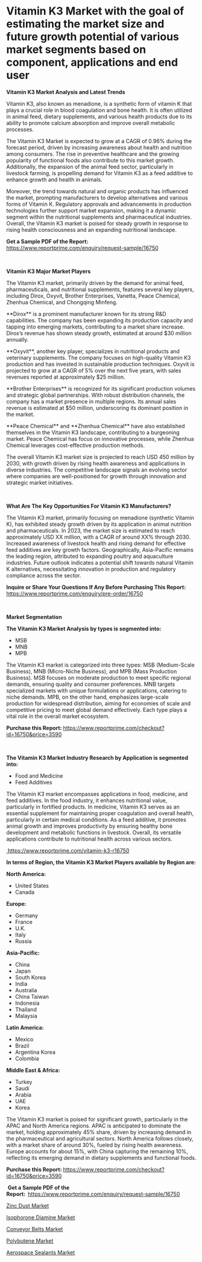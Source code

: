 <p><h1>Vitamin K3 Market with the goal of estimating the market size and future growth potential of various market segments based on component, applications and end user</h1></p><p><strong>Vitamin K3 Market Analysis and Latest Trends</strong></p>
<p><p>Vitamin K3, also known as menadione, is a synthetic form of vitamin K that plays a crucial role in blood coagulation and bone health. It is often utilized in animal feed, dietary supplements, and various health products due to its ability to promote calcium absorption and improve overall metabolic processes. </p><p>The Vitamin K3 Market is expected to grow at a CAGR of 0.96% during the forecast period, driven by increasing awareness about health and nutrition among consumers. The rise in preventive healthcare and the growing popularity of functional foods also contribute to this market growth. Additionally, the expansion of the animal feed sector, particularly in livestock farming, is propelling demand for Vitamin K3 as a feed additive to enhance growth and health in animals. </p><p>Moreover, the trend towards natural and organic products has influenced the market, prompting manufacturers to develop alternatives and various forms of Vitamin K. Regulatory approvals and advancements in production technologies further support market expansion, making it a dynamic segment within the nutritional supplements and pharmaceutical industries. Overall, the Vitamin K3 market is poised for steady growth in response to rising health consciousness and an expanding nutritional landscape.</p></p>
<p><strong>Get a Sample PDF of the Report:&nbsp;</strong> <a href="https://www.reportprime.com/enquiry/request-sample/16750?utm_campaign=1102&utm_medium=2&utm_source=Github&utm_content=ia&utm_term=18032025&utm_id=vitamin-k3">https://www.reportprime.com/enquiry/request-sample/16750</a></p>
<p>&nbsp;</p>
<p><strong>Vitamin K3 Major Market Players</strong></p>
<p><p>The Vitamin K3 market, primarily driven by the demand for animal feed, pharmaceuticals, and nutritional supplements, features several key players, including Dirox, Oxyvit, Brother Enterprises, Vanetta, Peace Chemical, Zhenhua Chemical, and Chongqing Minfeng.</p><p>**Dirox** is a prominent manufacturer known for its strong R&D capabilities. The company has been expanding its production capacity and tapping into emerging markets, contributing to a market share increase. Dirox’s revenue has shown steady growth, estimated at around $30 million annually.</p><p>**Oxyvit**, another key player, specializes in nutritional products and veterinary supplements. The company focuses on high-quality Vitamin K3 production and has invested in sustainable production techniques. Oxyvit is projected to grow at a CAGR of 5% over the next five years, with sales revenues reported at approximately $25 million.</p><p>**Brother Enterprises** is recognized for its significant production volumes and strategic global partnerships. With robust distribution channels, the company has a market presence in multiple regions. Its annual sales revenue is estimated at $50 million, underscoring its dominant position in the market.</p><p>**Peace Chemical** and **Zhenhua Chemical** have also established themselves in the Vitamin K3 landscape, contributing to a burgeoning market. Peace Chemical has focus on innovative processes, while Zhenhua Chemical leverages cost-effective production methods.</p><p>The overall Vitamin K3 market size is projected to reach USD 450 million by 2030, with growth driven by rising health awareness and applications in diverse industries. The competitive landscape signals an evolving sector where companies are well-positioned for growth through innovation and strategic market initiatives.</p></p>
<p>&nbsp;</p>
<p><strong>What Are The Key Opportunities For Vitamin K3 Manufacturers?</strong></p>
<p><p>The Vitamin K3 market, primarily focusing on menadione (synthetic Vitamin K), has exhibited steady growth driven by its application in animal nutrition and pharmaceuticals. In 2023, the market size is estimated to reach approximately USD XX million, with a CAGR of around XX% through 2030. Increased awareness of livestock health and rising demand for effective feed additives are key growth factors. Geographically, Asia-Pacific remains the leading region, attributed to expanding poultry and aquaculture industries. Future outlook indicates a potential shift towards natural Vitamin K alternatives, necessitating innovation in production and regulatory compliance across the sector.</p></p>
<p><strong>Inquire or Share Your Questions If Any Before Purchasing This Report:</strong> <a href="https://www.reportprime.com/enquiry/pre-order/16750?utm_campaign=1102&utm_medium=2&utm_source=Github&utm_content=ia&utm_term=18032025&utm_id=vitamin-k3">https://www.reportprime.com/enquiry/pre-order/16750</a></p>
<p>&nbsp;</p>
<p><strong>Market Segmentation</strong></p>
<p><strong>The Vitamin K3 Market Analysis by types is segmented into:</strong></p>
<p><ul><li>MSB</li><li>MNB</li><li>MPB</li></ul></p>
<p><p>The Vitamin K3 market is categorized into three types: MSB (Medium-Scale Business), MNB (Micro-Niche Business), and MPB (Mass Production Business). MSB focuses on moderate production to meet specific regional demands, ensuring quality and consumer preferences. MNB targets specialized markets with unique formulations or applications, catering to niche demands. MPB, on the other hand, emphasizes large-scale production for widespread distribution, aiming for economies of scale and competitive pricing to meet global demand effectively. Each type plays a vital role in the overall market ecosystem.</p></p>
<p><strong>Purchase this Report:&nbsp;</strong><a href="https://www.reportprime.com/checkout?id=16750&price=3590&utm_campaign=1102&utm_medium=2&utm_source=Github&utm_content=ia&utm_term=18032025&utm_id=vitamin-k3">https://www.reportprime.com/checkout?id=16750&price=3590</a></p>
<p>&nbsp;</p>
<p><strong>The Vitamin K3 Market Industry Research by Application is segmented into:</strong></p>
<p><ul><li>Food and Medicine</li><li>Feed Additives</li></ul></p>
<p><p>The Vitamin K3 market encompasses applications in food, medicine, and feed additives. In the food industry, it enhances nutritional value, particularly in fortified products. In medicine, Vitamin K3 serves as an essential supplement for maintaining proper coagulation and overall health, particularly in certain medical conditions. As a feed additive, it promotes animal growth and improves productivity by ensuring healthy bone development and metabolic functions in livestock. Overall, its versatile applications contribute to nutritional health across various sectors.</p></p>
<p><a href="https://www.reportprime.com/vitamin-k3-r16750?utm_campaign=1102&utm_medium=2&utm_source=Github&utm_content=ia&utm_term=18032025&utm_id=vitamin-k3">&nbsp;https://www.reportprime.com/vitamin-k3-r16750</a></p>
<p><strong>In terms of Region, the Vitamin K3 Market Players available by Region are:</strong></p>
<p>
    <p> <strong> North America: </strong>
        <ul>
            <li>United States</li>
            <li>Canada</li>
        </ul>
        </p> 
    <p> <strong> Europe: </strong>
        <ul>
            <li>Germany</li>
            <li>France</li>
            <li>U.K.</li>
            <li>Italy</li>
            <li>Russia</li>
        </ul>
        </p> 
    <p> <strong> Asia-Pacific: </strong>
        <ul>
            <li>China</li>
            <li>Japan</li>
            <li>South Korea</li>
            <li>India</li>
            <li>Australia</li>
            <li>China Taiwan</li>
            <li>Indonesia</li>
            <li>Thailand</li>
            <li>Malaysia</li>
        </ul>
        </p> 
    <p> <strong> Latin America: </strong>
        <ul>
            <li>Mexico</li>
            <li>Brazil</li>
            <li>Argentina Korea</li>
            <li>Colombia</li>
        </ul>
        </p> 
    <p> <strong> Middle East & Africa: </strong>
        <ul>
            <li>Turkey</li>
            <li>Saudi</li>
            <li>Arabia</li>
            <li>UAE</li>
            <li>Korea</li>
        </ul>
    </p>
    </p>
<p><p>The Vitamin K3 market is poised for significant growth, particularly in the APAC and North America regions. APAC is anticipated to dominate the market, holding approximately 45% share, driven by increasing demand in the pharmaceutical and agricultural sectors. North America follows closely, with a market share of around 30%, fueled by rising health awareness. Europe accounts for about 15%, with China capturing the remaining 10%, reflecting its emerging demand in dietary supplements and functional foods.</p></p>
<p><strong>Purchase this Report: </strong><a href="https://www.reportprime.com/checkout?id=16750&price=3590&utm_campaign=1102&utm_medium=2&utm_source=Github&utm_content=ia&utm_term=18032025&utm_id=vitamin-k3">https://www.reportprime.com/checkout?id=16750&price=3590</a></p>
<p>&nbsp;<strong>Get a Sample PDF of the Report:&nbsp;&nbsp;</strong><a href="https://www.reportprime.com/enquiry/request-sample/16750?utm_campaign=1102&utm_medium=2&utm_source=Github&utm_content=ia&utm_term=18032025&utm_id=vitamin-k3">https://www.reportprime.com/enquiry/request-sample/16750</a></p>
<p><strong></strong></p>
<p><p><a href="https://github.com/sacmatidora/Market-Research-Report-List-1/blob/main/zinc-dust-market.md?utm_campaign=1102&utm_medium=2&utm_source=Github&utm_content=ia&utm_term=18032025&utm_id=vitamin-k3">Zinc Dust Market</a></p><p><a href="https://github.com/zalubakoraka/Market-Research-Report-List-1/blob/main/isophorone-diamine-market.md?utm_campaign=1102&utm_medium=2&utm_source=Github&utm_content=ia&utm_term=18032025&utm_id=vitamin-k3">Isophorone Diamine Market</a></p><p><a href="https://github.com/cingozascard/Market-Research-Report-List-1/blob/main/conveyor-belts-market.md?utm_campaign=1102&utm_medium=2&utm_source=Github&utm_content=ia&utm_term=18032025&utm_id=vitamin-k3">Conveyor Belts Market</a></p><p><a href="https://github.com/airitaursela/Market-Research-Report-List-1/blob/main/polybutene-market.md?utm_campaign=1102&utm_medium=2&utm_source=Github&utm_content=ia&utm_term=18032025&utm_id=vitamin-k3">Polybutene Market</a></p><p><a href="https://github.com/yaldotiedegq/Market-Research-Report-List-1/blob/main/aerospace-sealants-market.md?utm_campaign=1102&utm_medium=2&utm_source=Github&utm_content=ia&utm_term=18032025&utm_id=vitamin-k3">Aerospace Sealants Market</a></p></p>